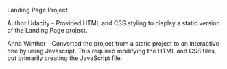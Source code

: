 Landing Page Project


Author
Udacity - Provided HTML and CSS styling to display a static version of the
Landing Page project.

Anna Winther - Converted the project from a static project to an interactive one by
using Javascript. This required modifying the HTML and CSS files, but
primarily creating the JavaScript file.
